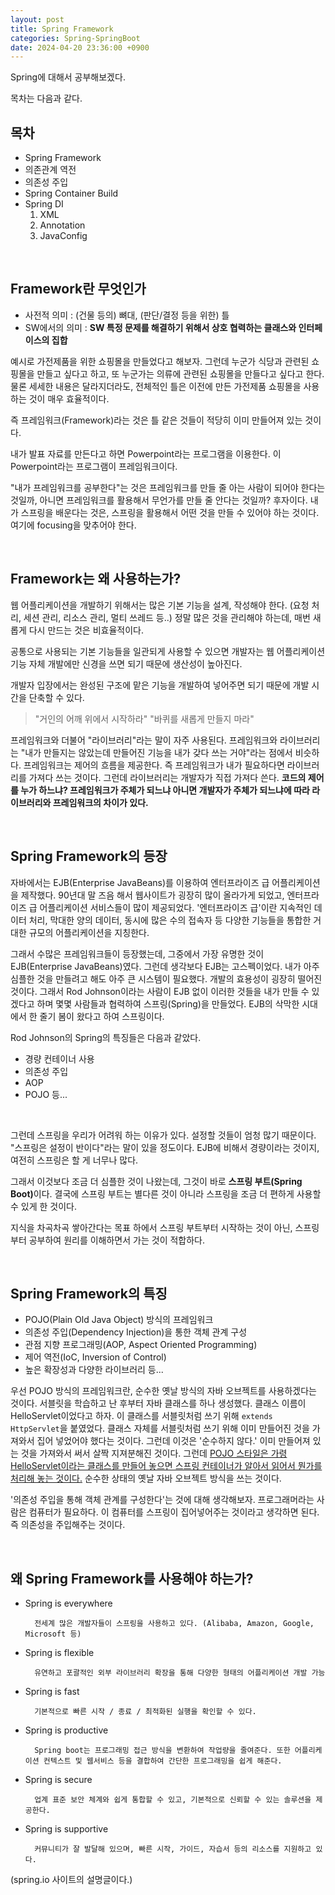 ```yaml
---
layout: post
title: Spring Framework
categories: Spring-SpringBoot
date: 2024-04-20 23:36:00 +0900
---
```

Spring에 대해서 공부해보겠다.

목차는 다음과 같다.

## 목차

* Spring Framework
* 의존관계 역전
* 의존성 주입
* Spring Container Build
* Spring DI
    1. XML
    2. Annotation
    3. JavaConfig

<br>

## Framework란 무엇인가

* 사전적 의미 : (건물 등의) 뼈대, (판단/결정 등을 위한) 틀
* SW에서의 의미 : <b>SW 특정 문제를 해결하기 위해서 상호 협력하는 클래스와 인터페이스의 집합</b>

예시로 가전제품을 위한 쇼핑몰을 만들었다고 해보자. 그런데 누군가 식당과 관련된 쇼핑몰을 만들고 싶다고 하고, 또 누군가는 의류에 관련된 쇼핑몰을 만들다고 싶다고 한다. 물론 세세한 내용은 달라지더라도, 전체적인 틀은 이전에 만든 가전제품 쇼핑몰을 사용하는 것이 매우 효율적이다.

즉 프레임워크(Framework)라는 것은 틀 같은 것들이 적당히 이미 만들어져 있는 것이다.

내가 발표 자료를 만든다고 하면 Powerpoint라는 프로그램을 이용한다. 이 Powerpoint라는 프로그램이 프레임워크이다.

"내가 프레임워크를 공부한다"는 것은 프레임워크를 만들 줄 아는 사람이 되어야 한다는 것일까, 아니면 프레임워크를 활용해서 무언가를 만들 줄 안다는 것일까? 후자이다. 내가 스프링을 배운다는 것은, 스프링을 활용해서 어떤 것을 만들 수 있어야 하는 것이다. 여기에 focusing을 맞추어야 한다.

<br>

## Framework는 왜 사용하는가?

웹 어플리케이션을 개발하기 위해서는 많은 기본 기능을 설계, 작성해야 한다. (요청 처리, 세션 관리, 리소스 관리, 멀티 쓰레드 등..) 정말 많은 것을 관리해야 하는데, 매번 새롭게 다시 만드는 것은 비효율적이다.

공통으로 사용되는 기본 기능들을 일관되게 사용할 수 있으면 개발자는 웹 어플리케이션 기능 자체 개발에만 신경을 쓰면 되기 때문에 생산성이 높아진다.

개발자 입장에서는 완성된 구조에 맡은 기능을 개발하여 넣어주면 되기 때문에 개발 시간을 단축할 수 있다.

> "거인의 어깨 위에서 시작하라"
> "바퀴를 새롭게 만들지 마라"

프레임워크와 더불어 "라이브러리"라는 말이 자주 사용된다. 프레임워크와 라이브러리는 "내가 만들지는 않았는데 만들어진 기능을 내가 갖다 쓰는 거야"라는 점에서 비슷하다. 프레임워크는 제어의 흐름을 제공한다. 즉 프레임워크가 내가 필요하다면 라이브러리를 가져다 쓰는 것이다. 그런데 라이브러리는 개발자가 직접 가져다 쓴다. <b>코드의 제어를 누가 하느냐? 프레임워크가 주체가 되느냐 아니면 개발자가 주체가 되느냐에 따라 라이브러리와 프레임워크의 차이가 있다.</b>

<br>

## Spring Framework의 등장

자바에서는 EJB(Enterprise JavaBeans)를 이용하여 엔터프라이즈 급 어플리케이션을 제작했다. 90년대 말 즈음 해서 웹사이트가 굉장히 많이 올라가게 되었고, 엔터프라이즈 급 어플리케이션 서비스들이 많이 제공되었다. '엔터프라이즈 급'이란 지속적인 데이터 처리, 막대한 양의 데이터, 동시에 많은 수의 접속자 등 다양한 기능들을 통합한 거대한 규모의 어플리케이션을 지칭한다.

그래서 수많은 프레임워크들이 등장했는데, 그중에서 가장 유명한 것이 EJB(Enterprise JavaBeans)였다. 그런데 생각보다 EJB는 고스펙이었다. 내가 아주 심플한 것을 만들려고 해도 아주 큰 시스템이 필요했다. 개발의 효용성이 굉장히 떨어진 것이다. 그래서 Rod Johnson이라는 사람이 EJB 없이 이러한 것들을 내가 만들 수 있겠다고 하며 몇몇 사람들과 협력하여 스프링(Spring)을 만들었다. EJB의 삭막한 시대에서 한 줄기 봄이 왔다고 하여 스프링이다.

Rod Johnson의 Spring의 특징들은 다음과 같았다.

* 경량 컨테이너 사용
* 의존성 주입
* AOP
* POJO
등...

<br>

그런데 스프링을 우리가 어려워 하는 이유가 있다. 설정할 것들이 엄청 많기 때문이다. "스프링은 설정이 반이다"라는 말이 있을 정도이다. EJB에 비해서 경량이라는 것이지, 여전히 스프링은 할 게 너무나 많다.

그래서 이것보다 조금 더 심플한 것이 나왔는데, 그것이 바로 <b>스프링 부트(Spring Boot)</b>이다. 결국에 스프링 부트는 별다른 것이 아니라 스프링을 조금 더 편하게 사용할 수 있게 한 것이다.

지식을 차곡차곡 쌓아간다는 목표 하에서 스프링 부트부터 시작하는 것이 아닌, 스프링부터 공부하여 원리를 이해하면서 가는 것이 적합하다.

<br>

## Spring Framework의 특징

* POJO(Plain Old Java Object) 방식의 프레임워크
* 의존성 주입(Dependency Injection)을 통한 객체 관계 구성
* 관점 지향 프로그래밍(AOP, Aspect Oriented Programming)
* 제어 역전(IoC, Inversion of Control)
* 높은 확장성과 다양한 라이브러리
등...

우선 POJO 방식의 프레임워크란, 순수한 옛날 방식의 자바 오브젝트를 사용하겠다는 것이다. 서블릿을 학습하고 난 후부터 자바 클래스를 하나 생성했다. 클래스 이름이 HelloServlet이었다고 하자. 이 클래스를 서블릿처럼 쓰기 위해 ```extends HttpServlet```을 붙였었다. 클래스 자체를 서블릿처럼 쓰기 위해 이미 만들어진 것을 가져와서 집어 넣었어야 했다는 것이다. 그런데 이것은 '순수하지 않다.' 이미 만들어져 있는 것을 가져와서 써서 살짝 지져분해진 것이다. 그런데 <u>POJO 스타일은 가령 HelloServlet이라는 클래스를 만들어 놓으면 스프링 컨테이너가 알아서 읽어서 뭔가를 처리해 놓는 것이다.</u> 순수한 상태의 옛날 자바 오브젝트 방식을 쓰는 것이다.

'의존성 주입을 통해 객체 관계를 구성한다'는 것에 대해 생각해보자. 프로그래머라는 사람은 컴퓨터가 필요하다. 이 컴퓨터를 스프링이 집어넣어주는 것이라고 생각하면 된다. 즉 의존성을 주입해주는 것이다.

<br>

## 왜 Spring Framework를 사용해야 하는가?

* Spring is everywhere
    
        전세계 많은 개발자들이 스프링을 사용하고 있다. (Alibaba, Amazon, Google, Microsoft 등)

* Spring is flexible
    
        유연하고 포괄적인 외부 라이브러리 확장을 통해 다양한 형태의 어플리케이션 개발 가능

* Spring is fast
    
        기본적으로 빠른 시작 / 종료 / 최적화된 실행을 확인할 수 있다.

* Spring is productive
    
        Spring boot는 프로그래밍 접근 방식을 변환하여 작업량을 줄여준다. 또한 어플리케이션 컨텍스트 및 웹서비스 등을 결합하여 간단한 프로그래밍을 쉽게 해준다.

* Spring is secure
    
        업계 표준 보안 체계와 쉽게 통합할 수 있고, 기본적으로 신뢰할 수 있는 솔루션을 제공한다.

* Spring is supportive
    
        커뮤니티가 잘 발달해 있으며, 빠른 시작, 가이드, 자습서 등의 리소스를 지원하고 있다.

(spring.io 사이트의 설명글이다.)

<br>

